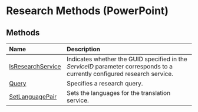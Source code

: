 
# Research Methods (PowerPoint)

## Methods



|**Name**|**Description**|
|:-----|:-----|
| [IsResearchService](d2d80f68-8693-3477-e7b5-8b650477cb1b.md)|Indicates whether the GUID specified in the  _ServiceID_ parameter corresponds to a currently configured research service.|
| [Query](21ab6e91-7719-2714-7606-883501aa94eb.md)|Specifies a research query.|
| [SetLanguagePair](7a886b5a-18d2-a63b-fbd1-a6fe551c73d9.md)|Sets the languages for the translation service.|
